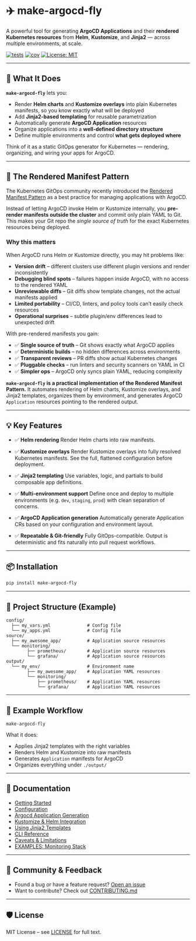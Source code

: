 # ✈️ make-argocd-fly

A powerful tool for generating **ArgoCD Applications** and their **rendered Kubernetes resources** from **Helm**, **Kustomize**, and **Jinja2** — across multiple environments, at scale.

[![tests](https://img.shields.io/github/actions/workflow/status/Karandash8/make-argocd-fly/coverage.yml?branch=main)](https://github.com/Karandash8/make-argocd-fly/actions/workflows/coverage.yml)
[![cov](https://img.shields.io/endpoint?url=https://gist.githubusercontent.com/Karandash8/26eb92c97bbfac22b938afebac85e7cd/raw/covbadge.json)](https://img.shields.io/endpoint?url=https://gist.githubusercontent.com/Karandash8/26eb92c97bbfac22b938afebac85e7cd/raw/covbadge.json)
[![License: MIT](https://img.shields.io/badge/License-MIT-blue.svg)](LICENSE)

---

## 🔧 What It Does

**`make-argocd-fly`** lets you:

- Render **Helm charts** and **Kustomize overlays** into plain Kubernetes manifests, so you know exactly what will be deployed
- Add **Jinja2-based templating** for reusable parametrization
- Automatically generate **ArgoCD Application** resources
- Organize applications into a **well-defined directory structure**
- Define multiple environments and control **what gets deployed where**

Think of it as a static GitOps generator for Kubernetes — rendering, organizing, and wiring your apps for ArgoCD.

---

## 🧩 The Rendered Manifest Pattern

The Kubernetes GitOps community recently introduced the [Rendered Manifest Pattern](https://www.youtube.com/watch?v=TonN-369Qfo) as a best practice for managing applications with ArgoCD.

Instead of letting ArgoCD invoke Helm or Kustomize internally, you **pre-render manifests outside the cluster** and commit only plain YAML to Git.
This makes your Git repo the *single source of truth* for the exact Kubernetes resources being deployed.

### Why this matters

When ArgoCD runs Helm or Kustomize directly, you may hit problems like:
- **Version drift** – different clusters use different plugin versions and render inconsistently
- **Debugging blind spots** – failures happen inside ArgoCD, with no access to the rendered YAML
- **Unreviewable diffs** – Git diffs show template changes, not the actual manifests applied
- **Limited portability** – CI/CD, linters, and policy tools can’t easily check resources
- **Operational surprises** – subtle plugin/env differences lead to unexpected drift

With pre-rendered manifests you gain:
- ✅ **Single source of truth** – Git shows exactly what ArgoCD applies
- ✅ **Deterministic builds** – no hidden differences across environments
- ✅ **Transparent reviews** – PR diffs show actual Kubernetes changes
- ✅ **Pluggable checks** – run linters and security scanners on YAML in CI
- ✅ **Simpler ops** – ArgoCD only syncs plain YAML, reducing complexity

**`make-argocd-fly` is a practical implementation of the Rendered Manifest Pattern.**
It automates rendering of Helm charts, Kustomize overlays, and Jinja2 templates, organizes them by environment, and generates ArgoCD `Application` resources pointing to the rendered output.


---

## 💡 Key Features

* ✅ **Helm rendering**
Render Helm charts into raw manifests.

* ✅ **Kustomize overlays**
Render Kustomize overlays into fully resolved Kubernetes manifests. See the full, flattened configuration before deployment.

* ✅ **Jinja2 templating**
Use variables, logic, and partials to build composable app definitions.

* ✅ **Multi-environment support**
Define once and deploy to multiple environments (e.g. `dev`, `staging`, `prod`) with clean separation of concerns.

* ✅ **ArgoCD Application generation**
Automatically generate Application CRs based on your configuration and environment layout.

* ✅ **Repeatable & Git-friendly**
Fully GitOps-compatible. Output is deterministic and fits naturally into pull request workflows.

---

## 📦 Installation

```bash
pip install make-argocd-fly
```

---

## 📁 Project Structure (Example)

```
config/
  ├── my_vars.yml              # Config file
  └── my_apps.yml              # Config file
source/
  ├── my_awesome_app/          # Application source resources
  └── monitoring/
        ├── prometheus/        # Application source resources
        └── grafana/           # Application source resources
output/
  └── my_env/                  # Environment name
        ├── my_awesome_app/    # Application YAML resources
        └── monitoring/
            ├── prometheus/    # Application YAML resources
            └── grafana/       # Application YAML resources
```

---

## 🔄 Example Workflow

```
make-argocd-fly
```

What it does:
- Applies Jinja2 templates with the right variables
- Renders Helm and Kustomize into raw manifests
- Generates `Application` manifests for ArgoCD
- Organizes everything under `./output/`

---

## 📘 Documentation

- [Getting Started](https://github.com/Karandash8/make-argocd-fly/blob/main/docs/getting-started.md)
- [Configuration](https://github.com/Karandash8/make-argocd-fly/blob/main/docs/configuration.md)
- [Argocd Application Generation](https://github.com/Karandash8/make-argocd-fly/blob/main/docs/argocd.md)
- [Kustomize & Helm Integration](https://github.com/Karandash8/make-argocd-fly/blob/main/docs/kustomize.md)
- [Using Jinja2 Templates](https://github.com/Karandash8/make-argocd-fly/blob/main/docs/templates.md)
- [CLI Reference](https://github.com/Karandash8/make-argocd-fly/blob/main/docs/cli.md)
- [Caveats & Limitations](https://github.com/Karandash8/make-argocd-fly/blob/main/docs/caveats.md)
- [EXAMPLES: Monitoring Stack](https://github.com/Karandash8/make-argocd-fly/blob/main/docs/examples.md)

---

## 📣 Community & Feedback

- Found a bug or have a feature request? [Open an issue](https://github.com/Karandash8/make-argocd-fly/issues)
- Want to contribute? Check out [CONTRIBUTING.md](https://github.com/Karandash8/make-argocd-fly/blob/main/CONTRIBUTING.md)

---

## 🛡 License

MIT License – see [LICENSE](https://github.com/Karandash8/make-argocd-fly/blob/main/LICENSE) for full text.
